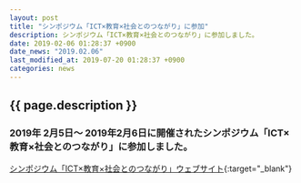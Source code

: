 ```yaml
---
layout: post
title: "シンポジウム「ICT×教育×社会とのつながり」に参加"
description: シンポジウム「ICT×教育×社会とのつながり」に参加しました。
date: 2019-02-06 01:28:37 +0900
date_news: "2019.02.06"
last_modified_at: 2019-07-20 01:28:37 +0900
categories: news
---
```


## {{ page.description }}

### 2019年 2月5日～  2019年​ 2月6日に開催されたシンポジウム「ICT×教育×社会とのつながり」に参加しました。

[シンポジウム「ICT×教育×社会とのつながり」ウェブサイト](https://sciencegroove.wixsite.com/home){:target="_blank"}
